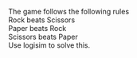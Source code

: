 The game follows the following rules\
Rock beats Scissors\
Paper beats Rock\
Scissors beats Paper\
Use logisim to solve this.
